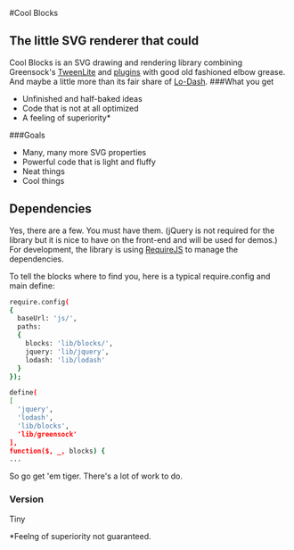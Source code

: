 #Cool Blocks
## The little SVG renderer that could

Cool Blocks is an SVG drawing and rendering library combining Greensock's [TweenLite] and [plugins] with good old fashioned elbow grease. And maybe a little more than its fair share of [Lo-Dash].
###What you get
  - Unfinished and half-baked ideas
  - Code that is not at all optimized
  - A feeling of superiority*

###Goals
  - Many, many more SVG properties
  - Powerful code that is light and fluffy
  - Neat things
  - Cool things

## Dependencies
Yes, there are a few. You must have them. (jQuery is not required for the library but it is nice to have on the front-end and will be used for demos.) For development, the library is
using [RequireJS] to manage the dependencies.

To tell the blocks where to find you, here is a typical require.config and main define:
```sh
require.config(
{
  baseUrl: 'js/',
  paths:
  {
    blocks: 'lib/blocks/',
    jquery: 'lib/jquery',
    lodash: 'lib/lodash'
  }
});

define(
[
  'jquery',
  'lodash',
  'lib/blocks',
  'lib/greensock'
],
function($, _, blocks) {
...
```
So go get 'em tiger. There's a lot of work to do.

### Version
Tiny


*Feelng of superiority not guaranteed.

[TweenLite]:http://www.greensock.com/why-gsap/
[plugins]:http://www.greensock.com/get-started-js/#plugins
[Lo-Dash]:http://lodash.com/
[RequireJS]:http://requirejs.org/
[Blocks license]:https://github.com/lifedinosaur/cool-blocks/blob/master/LICENSE
